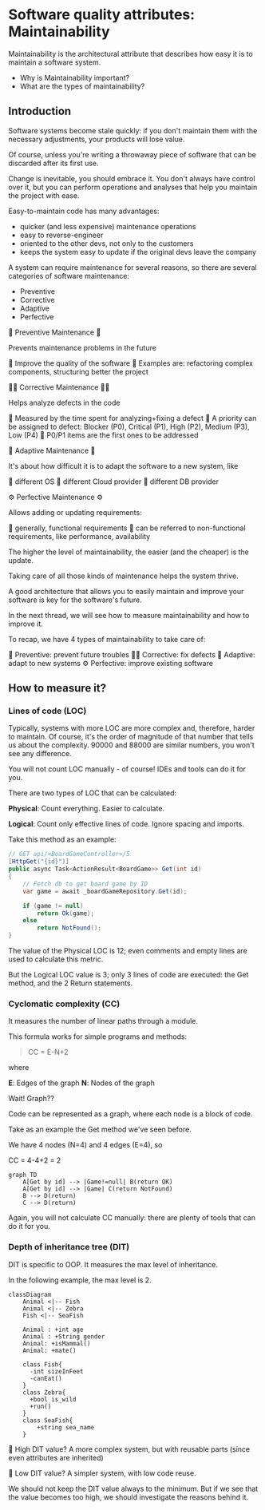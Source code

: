 # Software quality attributes: Maintainability

Maintainability is the architectural attribute that describes how easy it is to maintain a software system.

- Why is Maintainability important?
- What are the types of maintainability?

## Introduction

Software systems become stale quickly: if you don't maintain them with the necessary adjustments, your products will lose value.

Of course, unless you're writing a throwaway piece of software that can be discarded after its first use.

Change is inevitable, you should embrace it. You don't always have control over it, but you can perform operations and analyses that help you maintain the project with ease.


Easy-to-maintain code has many advantages:

- quicker (and less expensive) maintenance operations
- easy to reverse-engineer
- oriented to the other devs, not only to the customers
- keeps the system easy to update if the original devs leave the company 

A system can require maintenance for several reasons, so there are several categories of software maintenance:

- Preventive
- Corrective
- Adaptive
- Perfective

🧢 Preventive Maintenance 🧢

Prevents maintenance problems in the future

🔹 Improve the quality of the software
🔹 Examples are: refactoring complex components, structuring better the project


🕵️‍♂️ Corrective Maintenance 🕵️‍♂️

Helps analyze defects in the code

🔹 Measured by the time spent for analyzing+fixing a defect
🔹 A priority can be assigned to defect: Blocker (P0), Critical (P1), High (P2), Medium (P3), Low (P4)
🔹 P0/P1 items are the first ones to be addressed


🐒 Adaptive Maintenance 🐒

It's about how difficult it is to adapt the software to a new system, like

🔹 different OS
🔹 different Cloud provider
🔹 different DB provider


⚙ Perfective Maintenance ⚙

Allows adding or updating requirements:

🔹 generally, functional requirements
🔹 can be referred to non-functional requirements, like performance, availability

The higher the level of maintainability, the easier (and the cheaper) is the update.


Taking care of all those kinds of maintenance helps the system thrive.

A good architecture that allows you to easily maintain and improve your software is key for the software's future.


In the next thread, we will see how to measure maintainability and how to improve it.


To recap, we have 4 types of maintainability to take care of:

🧢 Preventive: prevent future troubles
🕵️‍♂️ Corrective: fix defects
🐒 Adaptive: adapt to new systems
⚙ Perfective: improve existing software

## How to measure it?


### Lines of code (LOC)

Typically, systems with more LOC are more complex and, therefore, harder to maintain. Of course, it's the order of magnitude of that number that tells us about the complexity. 90000 and 88000 are similar numbers, you won't see any difference.


You will not count LOC manually - of course! IDEs and tools can do it for you.

There are two types of LOC that can be calculated:

**Physical**: Count everything. Easier to calculate.

**Logical**: Count only effective lines of code. Ignore spacing and imports.


Take this method as an example:

```cs
// GET api/<BoardGameController>/5
[HttpGet("{id}")]
public async Task<ActionResult<BoardGame>> Get(int id)
{
    // Fetch db to get board game by ID
    var game = await _boardGameRepository.Get(id);

    if (game != null)
        return Ok(game);
    else
        return NotFound();
}
```

The value of the Physical LOC is 12; even comments and empty lines are used to calculate this metric.

But the Logical LOC value is 3; only 3 lines of code are executed: the Get method, and the 2 Return statements.

### Cyclomatic complexity (CC)

It measures the number of linear paths through a module.

This formula works for simple programs and methods:

> CC = E-N+2

where

**E**: Edges of the graph
**N**: Nodes of the graph

Wait! Graph??

Code can be represented as a graph, where each node is a block of code.

Take as an example the Get method we've seen before.

We have 4 nodes (N=4) and 4 edges (E=4), so

CC = 4-4+2 = 2

```mermaid
graph TD
    A[Get by id] --> |Game!=null| B(return OK)
    A[Get by id] --> |Game| C(return NotFound)
    B --> D(return)
    C --> D(return)
```

Again, you will not calculate CC manually: there are plenty of tools that can do it for you.


### Depth of inheritance tree (DIT)

DIT is specific to OOP. It measures the max level of inheritance.

In the following example, the max level is 2.


```mermaid
classDiagram
    Animal <|-- Fish
    Animal <|-- Zebra
    Fish <|-- SeaFish

    Animal : +int age
    Animal : +String gender
    Animal: +isMammal()
    Animal: +mate()
    
    class Fish{
      -int sizeInFeet
      -canEat()
    }
    class Zebra{
      +bool is_wild
      +run()
    }
    class SeaFish{
        +string sea_name
    }
```


🔼 High DIT value? A more complex system, but with reusable parts (since even attributes are inherited)

🔽 Low DIT value? A simpler system, with low code reuse.


We should not keep the DIT value always to the minimum. But if we see that the value becomes too high, we should investigate the reasons behind it.
